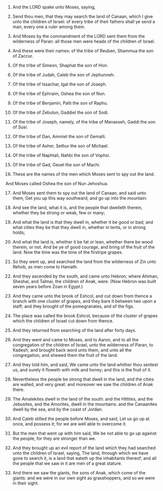 1. And the LORD spake unto Moses, saying,

2. Send thou men, that
they may search the land of Canaan, which I give unto the children of
Israel: of every tribe of their fathers shall ye send a man, every one
a ruler among them.

3. And Moses by the commandment of the LORD sent them from the
wilderness of Paran: all those men were heads of the children of
Israel.

4. And these were their names: of the tribe of Reuben, Shammua the
son of Zaccur.

5. Of the tribe of Simeon, Shaphat the son of Hori.

6. Of the tribe of Judah, Caleb the son of Jephunneh.

7. Of the tribe of Issachar, Igal the son of Joseph.

8. Of the tribe of Ephraim, Oshea the son of Nun.

9. Of the tribe of Benjamin, Palti the son of Raphu.

10. Of the tribe of Zebulun, Gaddiel the son of Sodi.

11. Of the tribe of Joseph, namely, of the tribe of Manasseh, Gaddi
the son of Susi.

12. Of the tribe of Dan, Ammiel the son of Gemalli.

13. Of the tribe of Asher, Sethur the son of Michael.

14. Of the tribe of Naphtali, Nahbi the son of Vophsi.

15. Of the tribe of Gad, Geuel the son of Machi.

16. These are the names of the men which Moses sent to spy out the
land.

And Moses called Oshea the son of Nun Jehoshua.

17. And Moses sent them to spy out the land of Canaan, and said unto
them, Get you up this way southward, and go up into the mountain:

18. And see the land, what it is, and the people that dwelleth
therein, whether they be strong or weak, few or many;

19. And what
the land is that they dwell in, whether it be good or bad; and what
cities they be that they dwell in, whether in tents, or in strong
holds;

20. And what the land is, whether it be fat or lean, whether
there be wood therein, or not. And be ye of good courage, and bring of
the fruit of the land. Now the time was the time of the firstripe
grapes.

21. So they went up, and searched the land from the wilderness of
Zin unto Rehob, as men come to Hamath.

22. And they ascended by the south, and came unto Hebron; where
Ahiman, Sheshai, and Talmai, the children of Anak, were. (Now Hebron
was built seven years before Zoan in Egypt.)

23. And they came unto
the brook of Eshcol, and cut down from thence a branch with one
cluster of grapes, and they bare it between two upon a staff; and they
brought of the pomegranates, and of the figs.

24. The place was called the brook Eshcol, because of the cluster of
grapes which the children of Israel cut down from thence.

25. And they returned from searching of the land after forty days.

26. And they went and came to Moses, and to Aaron, and to all the
congregation of the children of Israel, unto the wilderness of Paran,
to Kadesh; and brought back word unto them, and unto all the
congregation, and shewed them the fruit of the land.

27. And they told him, and said, We came unto the land whither thou
sentest us, and surely it floweth with milk and honey; and this is the
fruit of it.

28. Nevertheless the people be strong that dwell in the land, and
the cities are walled, and very great: and moreover we saw the
children of Anak there.

29. The Amalekites dwell in the land of the south: and the Hittites,
and the Jebusites, and the Amorites, dwell in the mountains: and the
Canaanites dwell by the sea, and by the coast of Jordan.

30. And Caleb stilled the people before Moses, and said, Let us go
up at once, and possess it; for we are well able to overcome it.

31. But the men that went up with him said, We be not able to go up
against the people; for they are stronger than we.

32. And they brought up an evil report of the land which they had
searched unto the children of Israel, saying, The land, through which
we have gone to search it, is a land that eateth up the inhabitants
thereof; and all the people that we saw in it are men of a great
stature.

33. And there we saw the giants, the sons of Anak, which come of the
giants: and we were in our own sight as grasshoppers, and so we were
in their sight.